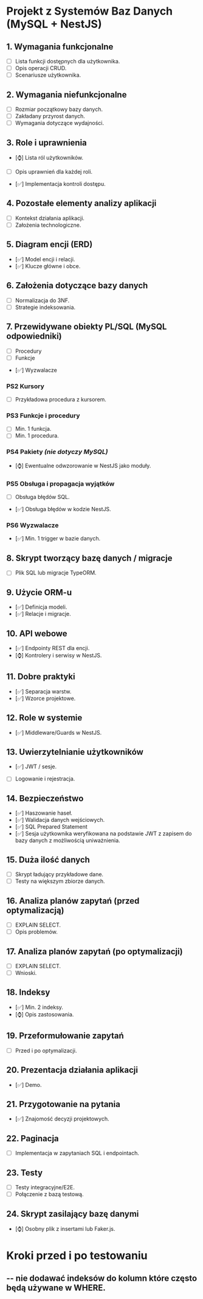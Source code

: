 # Projekt z Systemów Baz Danych (MySQL + NestJS)

## 1. Wymagania funkcjonalne

- [ ] Lista funkcji dostępnych dla użytkownika.
- [ ] Opis operacji CRUD.
- [ ] Scenariusze użytkownika.

## 2. Wymagania niefunkcjonalne

- [ ] Rozmiar początkowy bazy danych.
- [ ] Zakładany przyrost danych.
- [ ] Wymagania dotyczące wydajności.

## 3. Role i uprawnienia

- [⌚] Lista ról użytkowników.
- [ ] Opis uprawnień dla każdej roli.
- [✅] Implementacja kontroli dostępu.

## 4. Pozostałe elementy analizy aplikacji

- [ ] Kontekst działania aplikacji.
- [ ] Założenia technologiczne.

## 5. Diagram encji (ERD)

- [✅] Model encji i relacji.
- [✅] Klucze główne i obce.

## 6. Założenia dotyczące bazy danych

- [ ] Normalizacja do 3NF.
- [ ] Strategie indeksowania.

## 7. Przewidywane obiekty PL/SQL (MySQL odpowiedniki)

- [ ] Procedury
- [ ] Funkcje
- [✅] Wyzwalacze

### PS2 Kursory

- [ ] Przykładowa procedura z kursorem.

### PS3 Funkcje i procedury

- [ ] Min. 1 funkcja.
- [ ] Min. 1 procedura.

### PS4 Pakiety _(nie dotyczy MySQL)_

- [⌚] Ewentualne odwzorowanie w NestJS jako moduły.

### PS5 Obsługa i propagacja wyjątków

- [ ] Obsługa błędów SQL.
- [✅] Obsługa błędów w kodzie NestJS.

### PS6 Wyzwalacze

- [✅] Min. 1 trigger w bazie danych.

## 8. Skrypt tworzący bazę danych / migracje

- [ ] Plik SQL lub migracje TypeORM.

## 9. Użycie ORM-u

- [✅] Definicja modeli.
- [✅] Relacje i migracje.

## 10. API webowe

- [✅] Endpointy REST dla encji.
- [⌚] Kontrolery i serwisy w NestJS.

## 11. Dobre praktyki

- [✅] Separacja warstw.
- [✅] Wzorce projektowe.

## 12. Role w systemie

- [✅] Middleware/Guards w NestJS.

## 13. Uwierzytelnianie użytkowników

- [✅] JWT / sesje.
- [ ] Logowanie i rejestracja.

## 14. Bezpieczeństwo

- [✅] Haszowanie haseł.
- [✅] Walidacja danych wejściowych.
- [✅] SQL Prepared Statement
- [✅] Sesja użytkownika weryfikowana na podstawie JWT z zapisem do bazy danych z możliwością uniważnienia.

## 15. Duża ilość danych

- [ ] Skrypt ładujący przykładowe dane.
- [ ] Testy na większym zbiorze danych.

## 16. Analiza planów zapytań (przed optymalizacją)

- [ ] EXPLAIN SELECT.
- [ ] Opis problemów.

## 17. Analiza planów zapytań (po optymalizacji)

- [ ] EXPLAIN SELECT.
- [ ] Wnioski.

## 18. Indeksy

- [✅] Min. 2 indeksy.
- [⌚] Opis zastosowania.

## 19. Przeformułowanie zapytań

- [ ] Przed i po optymalizacji.

## 20. Prezentacja działania aplikacji

- [✅] Demo.

## 21. Przygotowanie na pytania

- [✅] Znajomość decyzji projektowych.

## 22. Paginacja

- [ ] Implementacja w zapytaniach SQL i endpointach.

## 23. Testy

- [ ] Testy integracyjne/E2E.
- [ ] Połączenie z bazą testową.

## 24. Skrypt zasilający bazę danymi

- [⌚] Osobny plik z insertami lub Faker.js.

# Kroki przed i po testowaniu

## -- nie dodawać indeksów do kolumn które często będą używane w WHERE.
